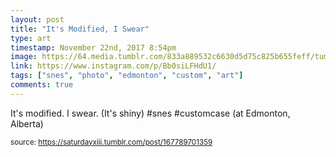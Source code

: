```yaml
---
layout: post
title: "It's Modified, I Swear"
type: art
timestamp: November 22nd, 2017 8:54pm
image: https://64.media.tumblr.com/833a889532c6630d5d75c825b655feff/tumblr_ozuqu1tjOH1rtskmuo1_500.jpg
link: https://www.instagram.com/p/Bb0siLFHdU1/
tags: ["snes", "photo", "edmonton", "custom", "art"]
comments: true
---
```

It's modified.  I swear.  (It's shiny) #snes #customcase  (at Edmonton, Alberta)
 
  
<small>source: https://saturdayxiii.tumblr.com/post/167789701359</small>
